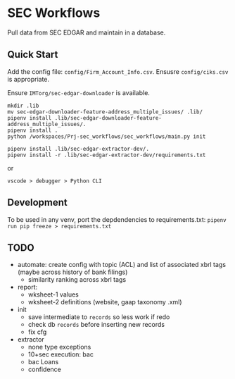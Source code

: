 # SEC Workflows

Pull data from SEC EDGAR and maintain in a database.


## Quick Start

Add the config file: `config/Firm_Account_Info.csv`.  Ensusre `config/ciks.csv` is appropriate.

Ensure `IMTorg/sec-edgar-downloader` is available.

```
mkdir .lib
mv sec-edgar-downloader-feature-address_multiple_issues/ .lib/
pipenv install .lib/sec-edgar-downloader-feature-address_multiple_issues/.
pipenv install .
python /workspaces/Prj-sec_workflows/sec_workflows/main.py init

pipenv install .lib/sec-edgar-extractor-dev/.
pipenv install -r .lib/sec-edgar-extractor-dev/requirements.txt 
```


or 

`vscode > debugger > Python CLI`


## Development

To be used in any venv, port the depdendencies to requirements.txt: `pipenv run pip freeze > requirements.txt`



## TODO

* automate: create config with topic (ACL) and list of associated xbrl tags (maybe across history of bank filings)
  - similarity ranking across xbrl tags
* report: 
  - wksheet-1 values
  - wksheet-2 definitions (website, gaap taxonomy .xml)
* init
  - save intermediate to `records` so less work if redo
  - check db `records` before inserting new records
  - fix cfg
* extractor
  - none type exceptions
  - 10+sec execution: bac
  - bac Loans
  - confidence



